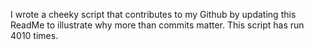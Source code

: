 I wrote a cheeky script that contributes to my Github by updating this ReadMe to illustrate why more than commits matter. This script has run 4010 times.